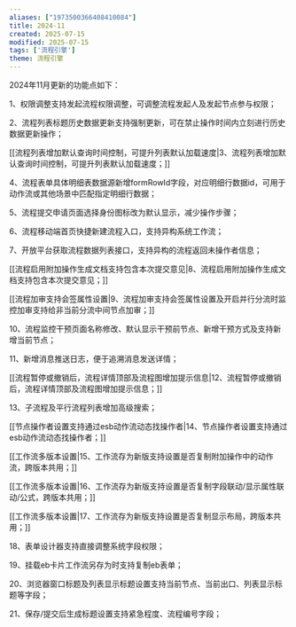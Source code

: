 ```yaml
---
aliases: ["1973500366408410084"]
title: 2024-11
created: 2025-07-15
modified: 2025-07-15
tags: ['流程引擎']
theme: 流程引擎
---
```


2024年11月更新的功能点如下：

1、权限调整支持发起流程权限调整，可调整流程发起人及发起节点参与权限；

2、流程列表标题历史数据更新支持强制更新，可在禁止操作时间内立刻进行历史数据更新操作；

[[流程列表增加默认查询时间控制，可提升列表默认加载速度|3、流程列表增加默认查询时间控制，可提升列表默认加载速度；]]

4、流程表单具体明细表数据源新增formRowId字段，对应明细行数据id，可用于动作流或其他场景中匹配指定明细行数据；

5、流程提交申请页面选择身份图标改为默认显示，减少操作步骤；

6、流程移动端首页快捷新建流程入口，支持异构系统工作流；

7、开放平台获取流程数据列表接口，支持异构的流程返回未操作者信息；

[[流程启用附加操作生成文档支持包含本次提交意见|8、流程启用附加操作生成文档支持包含本次提交意见；]]

[[流程加审支持会签属性设置|9、流程加审支持会签属性设置及开启并行分流时监控加审支持给非当前分流中间节点加审；]]

10、流程监控干预页面名称修改、默认显示干预前节点、新增干预方式及支持新增当前节点；

11、新增消息推送日志，便于追溯消息发送详情；

[[流程暂停或撤销后，流程详情顶部及流程图增加提示信息|12、流程暂停或撤销后，流程详情顶部及流程图增加提示信息；]]

13、子流程及平行流程列表增加高级搜索；

[[节点操作者设置支持通过esb动作流动态找操作者|14、节点操作者设置支持通过esb动作流动态找操作者；]]

[[工作流多版本设置|15、工作流存为新版支持设置是否复制附加操作中的动作流，跨版本共用；]]

[[工作流多版本设置|16、工作流存为新版支持设置是否复制字段联动/显示属性联动/公式，跨版本共用；]]

[[工作流多版本设置|17、工作流存为新版支持设置是否复制显示布局，跨版本共用；]]

18、表单设计器支持直接调整系统字段权限；

19、挂载eb卡片工作流另存为时支持复制eb表单；

20、浏览器窗口标题及列表显示标题设置支持当前节点、当前出口、列表显示标题等字段；

21、保存/提交后生成标题设置支持紧急程度、流程编号字段；
